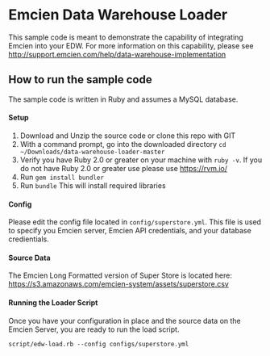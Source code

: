 # Emcien Data Warehouse Loader
This sample code is meant to demonstrate the capability of integrating Emcien into your EDW. For more information on this capability, please see http://support.emcien.com/help/data-warehouse-implementation

## How to run the sample code
The sample code is written in Ruby and assumes a MySQL database. 

#### Setup
1. Download and Unzip the source code or clone this repo with GIT
2. With a command prompt, go into the downloaded directory `cd ~/Downloads/data-warehouse-loader-master`
3. Verify you have Ruby 2.0 or greater on your machine with `ruby -v`. If you do not have Ruby 2.0 or greater use please use https://rvm.io/
4. Run `gem install bundler`
5. Run `bundle` This will install required libraries

#### Config
Please edit the config file located in `config/superstore.yml`. This file is used to specify you Emcien server, Emcien API credentials, and your database credientials.

#### Source Data
The Emcien Long Formatted version of Super Store is located here: https://s3.amazonaws.com/emcien-system/assets/superstore.csv

#### Running the Loader Script
Once you have your configuration in place and the source data on the Emcien Server, you are ready to run the load script.

`script/edw-load.rb --config configs/superstore.yml`

